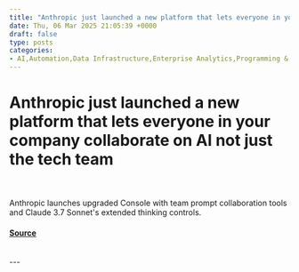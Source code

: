 ```yaml
---
title: "Anthropic just launched a new platform that lets everyone in your company collaborate on AI not just the tech team"
date: Thu, 06 Mar 2025 21:05:39 +0000
draft: false
type: posts
categories: 
- AI,Automation,Data Infrastructure,Enterprise Analytics,Programming & Development,Security,AI cost management,AI development,AI development tools,AI prompt lifecycle management,AI ROI Measurement,AI, ML and Deep Learning,Anthropic,Anthropic Claude 3.7,Anthropic Console,Business Intelligence,category-/Business & Industrial,category-/Computers & Electronics,Claude,Claude 3.7 Sonnet,Conversational AI,Cross-functional AI Teams,Data Management,Data Science,Data Security and Privacy,enterprise ai,extended thinking,NLP,Non-technical AI users,prompt engineering,Prompt sharing platform
---
```

# Anthropic just launched a new platform that lets everyone in your company collaborate on AI not just the tech team

<br/>

<br/>
Anthropic launches upgraded Console with team prompt collaboration tools and Claude 3.7 Sonnet's extended thinking controls.

#### [Source](https://venturebeat.com/ai/anthropic-just-launched-a-new-platform-that-lets-everyone-in-your-company-collaborate-on-ai-not-just-the-tech-team/)

<br/>
---
